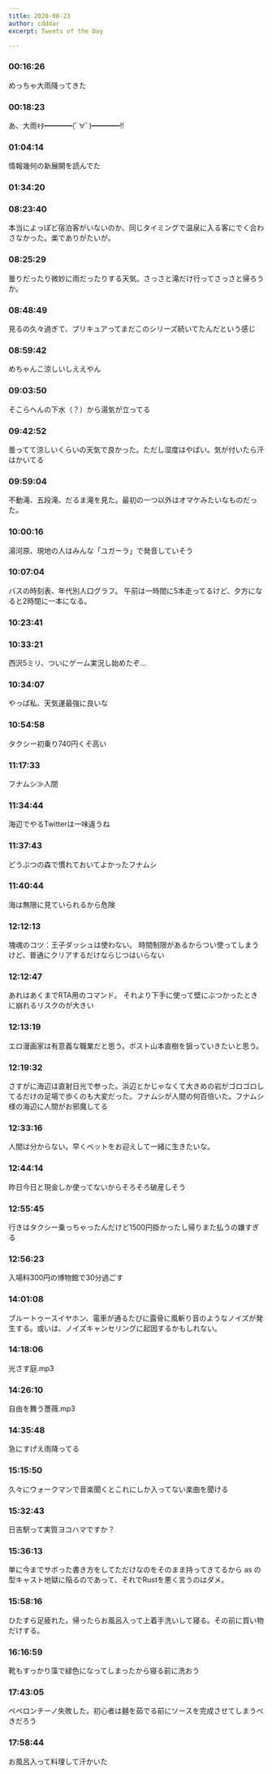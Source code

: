 ```yaml
---
title: 2020-08-23
author: cdddar
excerpt: Tweets of the Day

---
```


### 00:16:26

めっちゃ大雨降ってきた

### 00:18:23

あ、大雨ｷﾀ━━━━(ﾟ∀ﾟ)━━━━!!

### 01:04:14

情報幾何の新展開を読んでた

### 01:34:20

<blockquote class="twitter-tweet"><p lang="ja" dir="ltr"></p><a href="https://twitter.com/amatsutokitsu/status/1297046928954281986?ref_src=twsrc%5Etfw"></a></blockquote><script async src="https://platform.twitter.com/widgets.js" charset="utf-8"></script>

### 08:23:40

本当によっぽど宿泊客がいないのか、同じタイミングで温泉に入る客にでく合わさなかった。楽でありがたいが。

### 08:25:29

曇りだったり微妙に雨だったりする天気。さっさと滝だけ行ってさっさと帰ろうか。

### 08:48:49

見るの久々過ぎて、プリキュアってまだこのシリーズ続いてたんだという感じ

### 08:59:42

めちゃんこ涼しいしええやん

### 09:03:50

そこらへんの下水（？）から湯気が立ってる

### 09:42:52

曇ってて涼しいくらいの天気で良かった。ただし湿度はやばい。気が付いたら汗はかいてる

### 09:59:04

不動滝、五段滝、だるま滝を見た。最初の一つ以外はオマケみたいなものだった。

### 10:00:16

湯河原、現地の人はみんな「ユガーラ」で発音していそう

### 10:07:04

バスの時刻表、年代別人口グラフ。
午前は一時間に5本走ってるけど、夕方になると2時間に一本になる。

### 10:23:41

<blockquote class="twitter-tweet"><p lang="ja" dir="ltr"></p><a href="https://twitter.com/horikoshiko/status/1297305794015162368?ref_src=twsrc%5Etfw"></a></blockquote><script async src="https://platform.twitter.com/widgets.js" charset="utf-8"></script>

### 10:33:21

西沢5ミリ、ついにゲーム実況し始めたぞ…

### 10:34:07

やっぱ私、天気運最強に良いな

### 10:54:58

タクシー初乗り740円くそ高い

### 11:17:33

フナムシ≫人間

### 11:34:44

海辺でやるTwitterは一味違うね

### 11:37:43

どうぶつの森で慣れておいてよかったフナムシ

### 11:40:44

海は無限に見ていられるから危険

### 12:12:13

塊魂のコツ：王子ダッシュは使わない。
時間制限があるからつい使ってしまうけど、普通にクリアするだけならじつはいらない

### 12:12:47

あれはあくまでRTA用のコマンド。
それより下手に使って壁にぶつかったときに崩れるリスクのが大きい

### 12:13:19

エロ漫画家は有意義な職業だと思う。ポスト山本直樹を狙っていきたいと思う。

### 12:19:32

さすがに海辺は直射日光で参った。浜辺とかじゃなくて大きめの岩がゴロゴロしてるだけの足場で歩くのも大変だった。フナムシが人間の何百倍いた。フナムシ様の海辺に人間がお邪魔してる

### 12:33:16

人間は分からない。早くペットをお迎えして一緒に生きたいな。

### 12:44:14

昨日今日と現金しか使ってないからそろそろ破産しそう

### 12:55:45

行きはタクシー乗っちゃったんだけど1500円掛かったし帰りまた払うの嫌すぎる

### 12:56:23

入場料300円の博物館で30分過ごす

### 14:01:08

ブルートゥースイヤホン、電車が通るたびに露骨に風斬り音のようなノイズが発生する。或いは、ノイズキャンセリングに起因するかもしれない。

### 14:18:06

光さす庭.mp3

### 14:26:10

自由を舞う薔薇.mp3

### 14:35:48

急にすげえ雨降ってる

### 15:15:50

久々にウォークマンで音楽聞くとこれにしか入ってない楽曲を聞ける

### 15:32:43

日吉駅って実質ヨコハマですか？

### 15:36:13

単に今までサボった書き方をしてただけなのをそのまま持ってきてるから as の型キャスト地獄に陥るのであって、それでRustを悪く言うのはダメ。

### 15:58:16

ひたすら足疲れた。帰ったらお風呂入って上着手洗いして寝る。その前に買い物だけする。

### 16:16:59

靴もすっかり藻で緑色になってしまったから寝る前に洗おう

### 17:43:05

ペペロンチーノ失敗した。初心者は麺を茹でる前にソースを完成させてしまうべきだろう

### 17:58:44

お風呂入って料理して汗かいた
